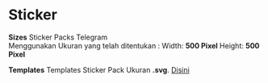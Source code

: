 # Sticker
**Sizes**
Sticker Packs Telegram  
Menggunakan Ukuran yang telah ditentukan :
Width: **500 Pixel**
Height: **500 Pixel**

**Templates**
Templates Sticker Pack Ukuran **.svg**. [Disini](_.svg)
